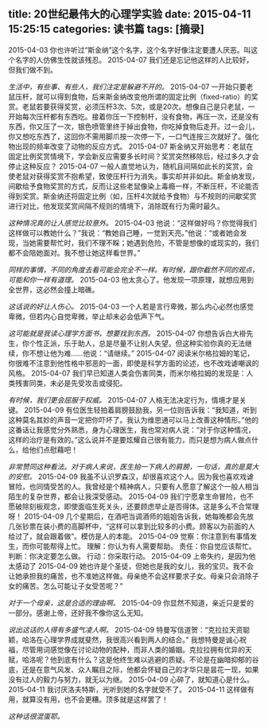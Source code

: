 title: 20世纪最伟大的心理学实验
date: 2015-04-11 15:25:15
categories: 读书篇
tags: [摘录]
---

2015-04-03
你也许听过“斯金纳”这个名字，这个名字好像注定要遭人厌恶。叫这个名字的人仿佛生性就该残忍。
2015-04-07
我们还是忘记他这样的人比较好，但我们做不到。

*生活中，有些事、有些人，我们注定是躲避不开的。*
2015-04-07
一开始只要老鼠压杆，就可以得到食物，后来斯金纳改变他所谓的固定比例（fixed-ratio）的奖赏。老鼠若要获得奖赏，必须压杆3次、5次，或是20次。想像自己是只老鼠，一开始每次压杆都有东西吃。接着你压一下控制杆，没有食物，再压一次，还是没有东西，你又压了一次，银色喷管里终于掉出食物，你吃掉食物后走开。过一会儿，你又想吃东西了，这回你不需用脚爪按一次停一下，一口气连按三次就好了。强化物出现的频率改变了动物的反应方式。
2015-04-07
斯金纳又开始思考：老鼠在固定比例奖赏情境下，学会新反应需要多长时间？奖赏突然移除后，经过多久才会停止这种反应？<!--more-->
2015-04-07
一般人直觉地认为，随机且间隔如此长的奖赏，会使老鼠对获得奖赏不抱希望，致使压杆行为消失。事实却并非如此。斯金纳发现，间歇给予食物奖赏的方式，反而让这些老鼠像染上毒瘾一样，不断压杆，不论能否得到奖赏。斯金纳还将固定比例（如，压杆4次就给予食物）与不规则的间歇奖赏进行对比，他发现奖赏间隔不规则的情境下，消除既有行为需时最久。

*这种情况真的让人感觉比较意外。*
2015-04-03
他说：“这样做好吗？你觉得我们这样做可以教她什么？”我说：“教她自己睡，一觉到天亮。”他说：“或者她会发现，当她需要帮忙时，我们不理不睬；她遇到危险，不管是想像的或现实的，我们都不会陪她面对。我不想让她这样看世界。”

*同样的事情，不同的角度去看可能会完全不一样。有时候，跟你截然不同的观点，可能和你一样有道理。*
2015-04-03
他太贪心了。他发现一项原理，就想应用到全世界，这必然会撞上暗礁。

*这话说的好让人伤心。*
2015-04-03
一个人若是言行卑微，那么内心必然也感觉卑微，但若内心自觉卑微，举止却未必会低声下气。

*这可能就是我读心理学方面书，想要找到东西。*
2015-04-07
你想告诉白大褂先生，你个性正派，乐于助人，总是尽量不让别人失望。但这种实验你真的无法继续，你不想让他为难……他说：“请继续。”
2015-04-07
阅读米尔格拉姆的笔记，你很难不注意到他性格中邪恶的一面，即使是科学方面的论述，也不改戏谑嘲讽的风格。
2015-04-07
我们早已知道人类会伤害同类，而米尔格拉姆的发现是：人类残害同类，未必是先受攻击或侵犯。

*有时候，我们更会屈服于权威。*
2015-04-07
人格无法决定行为，情境才是关键。
2015-04-09
有位医生轻拍着肩膀鼓励我，另一位则告诉我：“我知道，听到这种莫名其妙的声音一定把你吓坏了。我认为维思通可以马上改善这种情形。”他的这番话让我感觉分外熟悉，身为心理医生，我也常对病人说：“对于你这种情况，这样的治疗是有效的。”这么说并不是要炫耀自己很有能力，而只是想为病人做点什么，给他们点慰藉吧！

*非常赞同这种看法。对于病人来说，医生拍一下病人的肩膀，一句话，真的是莫大的安慰。*
2015-04-09
我虽不认识罗森汉，却很喜欢这个人。因为我也喜欢戏谑冒险，也同情受苦的人。我曾经是个精神病人，只要有人愿意了解这个一般人相当陌生的复杂世界，都会让我深受感动。
2015-04-09
我们宁愿拿生命冒险，也不愿破除刻板观念，即使面临生死关头，还要顾虑举止是否得体。这是多么不合常理呀！
2015-04-09
几个星期后，在酒吧当调酒师的姐姐告诉我，她每晚都会先放几张钞票在装小费的高脚杯中，“这样可以拿到比较多的小费。顾客以为前面的人给过了，就会跟着做”。模仿是人的本能。
2015-04-09
觉察：你注意到有事情发生，而你可能帮得上忙。
理解：你认为有人需要帮助。
责任：你自觉应该帮忙。
判断：你决定要怎么做。
行动：你采取行动。
2015-04-09
上帝失约，是因为他太感动了
2015-04-09
她也许是个圣徒，但她也是我的女儿，我的宝贝。我不会让她承担我的痛苦，也不准她这样做。母亲绝不会这样要求子女。母亲只会消除子女的痛苦。怎么可能让子女受苦呢？”

*对于一个母亲，这是合适的理由啊。*
2015-04-09
你显然不知道，亲近只是爱的一部分。感谢上帝，还好我不像你这么无知。

*说出这话的人得有多盛气凌人啊。*
2015-04-09
特曼写信道贺：“克拉拉天资聪颖，哈洛在心理学界成就斐然，我很高兴看到两人的结合。”
我想特曼是诚心祝福，尽管用词感觉像在讨论动物的配种，而非人类的婚姻。克拉拉拥有优异的天赋，哈洛呢？他到底有什么？这是他终生难以逃避的质疑。不论是在幽暗抑郁的谷底，还是在意气风发、众人瞩目之际，他都会怀疑自己的才华只是昙花一现，如果没有过人的毅力与努力，就无以为继。
2015-04-09
心碎了，就知道心是什么。
2015-04-11
我讨厌洛夫特斯，光听到她的名字就受不了。
2015-04-11
这样做有用，就算没有用，也不会更糟。顶多就是这样罢了！

*这种话很混蛋耶。*